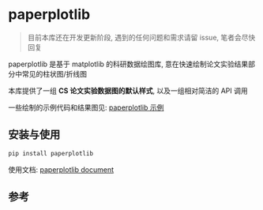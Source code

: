 # paperplotlib

> 目前本库还在开发更新阶段, 遇到的任何问题和需求请留 issue, 笔者会尽快回复

paperplotlib 是基于 matplotlib 的科研数据绘图库, 意在快速绘制论文实验结果部分中常见的柱状图/折线图

本库提供了一组 **CS 论文实验数据图的默认样式**, 以及一组相对简洁的 API 调用

一些绘制的示例代码和结果图见: [paperplotlib 示例]()

## 安装与使用

```bash
pip install paperplotlib
```

使用文档: [paperplotlib document](https://luzhixing12345.github.io/paperplotlib/)

## 参考

